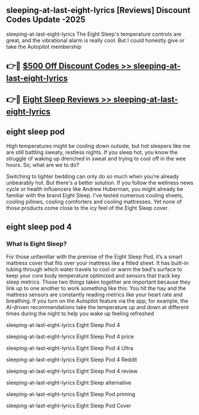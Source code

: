 ## sleeping-at-last-eight-lyrics [Reviews​] Discount Codes Update -2025

sleeping-at-last-eight-lyrics The Eight Sleep's temperature controls are great, and the vibrational alarm is really cool. But I could honestly give or take the Autopilot membership

## 👉🔴 [$500 Off Discount Codes >> sleeping-at-last-eight-lyrics](http://download.freeplayer.one?title=sleeping-at-last-eight-lyrics&ref=18-ES)

## 👉🔴 [Eight Sleep Reviews >> sleeping-at-last-eight-lyrics](http://download.freeplayer.one?title=sleeping-at-last-eight-lyrics&ref=18-ES)

## eight sleep pod

High temperatures might be cooling down outside, but hot sleepers like me are still battling sweaty, restless nights. If you sleep hot, you know the struggle of waking up drenched in sweat and trying to cool off in the wee hours. So, what are we to do?

Switching to lighter bedding can only do so much when you're already unbearably hot. But there's a better solution. If you follow the wellness news cycle or health influencers like Andrew Huberman, you might already be familiar with the brand Eight Sleep. I've tested numerous cooling sheets, cooling pillows, cooling comforters and cooling mattresses. Yet none of those products come close to the icy feel of the Eight Sleep cover.

## eight sleep pod 4

### What Is Eight Sleep?

For those unfamiliar with the premise of the Eight Sleep Pod, it’s a smart mattress cover that fits over your mattress like a fitted sheet. It has built-in tubing through which water travels to cool or warm the bed's surface to keep your core body temperature optimized and sensors that track key sleep metrics. Those two things taken together are important because they link up to one another to work something like this: You hit the hay and the mattress sensors are constantly reading metrics like your heart rate and breathing. If you turn on the Autopilot feature via the app, for example, the AI-driven recommendations take the temperature up and down at different times during the night to help you wake up feeling refreshed

sleeping-at-last-eight-lyrics Eight Sleep Pod 4

sleeping-at-last-eight-lyrics Eight Sleep Pod 4 price

sleeping-at-last-eight-lyrics Eight Sleep Pod 4 Ultra

sleeping-at-last-eight-lyrics Eight Sleep Pod 4 Reddit

sleeping-at-last-eight-lyrics Eight Sleep Pod 4 review

sleeping-at-last-eight-lyrics Eight Sleep alternative

sleeping-at-last-eight-lyrics Eight Sleep Pod priming

sleeping-at-last-eight-lyrics Eight Sleep Pod Cover